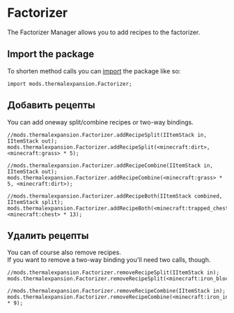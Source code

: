 # Factorizer

The Factorizer Manager allows you to add recipes to the factorizer.

## Import the package

To shorten method calls you can [import](/AdvancedFunctions/Import/) the package like so:

```zenscript
import mods.thermalexpansion.Factorizer;
```

## Добавить рецепты

You can add oneway split/combine recipes or two-way bindings.

```zenscript
//mods.thermalexpansion.Factorizer.addRecipeSplit(IItemStack in, IItemStack out);
mods.thermalexpansion.Factorizer.addRecipeSplit(<minecraft:dirt>, <minecraft:grass> * 5);

//mods.thermalexpansion.Factorizer.addRecipeCombine(IItemStack in, IItemStack out);
mods.thermalexpansion.Factorizer.addRecipeCombine(<minecraft:grass> * 5, <minecraft:dirt>);

//mods.thermalexpansion.Factorizer.addRecipeBoth(IItemStack combined, IItemStack split);
mods.thermalexpansion.Factorizer.addRecipeBoth(<minecraft:trapped_chest>, <minecraft:chest> * 13);
```

## Удалить рецепты

You can of course also remove recipes.  
If you want to remove a two-way binding you'll need two calls, though.

```zenscript
//mods.thermalexpansion.Factorizer.removeRecipeSplit(IItemStack in);
mods.thermalexpansion.Factorizer.removeRecipeSplit(<minecraft:iron_block>);

//mods.thermalexpansion.Factorizer.removeRecipeCombine(IItemStack in);
mods.thermalexpansion.Factorizer.removeRecipeCombine(<minecraft:iron_ingot> * 9);
```